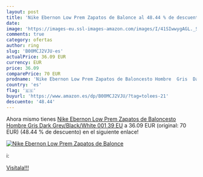 ```yaml
---
layout: post
title: 'Nike Ebernon Low Prem Zapatos de Balonce al 48.44 % de descuento'
date: 
image: 'https://images-eu.ssl-images-amazon.com/images/I/41SIwwygAGL._SL200_.jpg'
comments: true
category: ofertas
author: ring
slug: 'B00MCJ2VJU-es'
actualPrice: 36.09 EUR
currency: EUR
price: 36.09
comparePrice: 70 EUR
prodname: 'Nike Ebernon Low Prem Zapatos de Baloncesto Hombre  Gris  Dark Grey/Black/White 001   39 EU'
country: 'es'
flag: '🇪🇸'
buyurl: 'https://www.amazon.es/dp/B00MCJ2VJU/?tag=tolees-21'
descuento: '48.44'
---
```


Ahora mismo tienes [Nike Ebernon Low Prem Zapatos de Baloncesto Hombre  Gris  Dark Grey/Black/White 001   39 EU](https://www.amazon.es/dp/B00MCJ2VJU/?tag=tolees-21) a 36.09 EUR (original: 70 EUR) (48.44 %  de descuento) en el siguiente enlace!

[![Nike Ebernon Low Prem Zapatos de Balonce](https://images-eu.ssl-images-amazon.com/images/I/41SIwwygAGL._SL200_.jpg)](https://www.amazon.es/dp/B00MCJ2VJU/?tag=tolees-21)

ℹ️:


[Visítala!!!](https://www.amazon.es/dp/B00MCJ2VJU/?tag=tolees-21)
